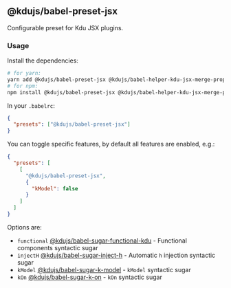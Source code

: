 ## @kdujs/babel-preset-jsx

Configurable preset for Kdu JSX plugins.

### Usage

Install the dependencies:

```sh
# for yarn:
yarn add @kdujs/babel-preset-jsx @kdujs/babel-helper-kdu-jsx-merge-props
# for npm:
npm install @kdujs/babel-preset-jsx @kdujs/babel-helper-kdu-jsx-merge-props --save
```

In your `.babelrc`:

```json
{
  "presets": ["@kdujs/babel-preset-jsx"]
}
```

You can toggle specific features, by default all features are enabled, e.g.:

```json
{
  "presets": [
    [
      "@kdujs/babel-preset-jsx",
      {
        "kModel": false
      }
    ]
  ]
}
```

Options are:

- `functional` [@kdujs/babel-sugar-functional-kdu](../babel-sugar-functional-kdu/README.md) - Functional components syntactic sugar
- `injectH` [@kdujs/babel-sugar-inject-h](../babel-sugar-inject-h/README.md) - Automatic `h` injection syntactic sugar
- `kModel` [@kdujs/babel-sugar-k-model](../babel-sugar-k-model/README.md) - `kModel` syntactic sugar
- `kOn` [@kdujs/babel-sugar-k-on](../babel-sugar-k-on/README.md) - `kOn` syntactic sugar
